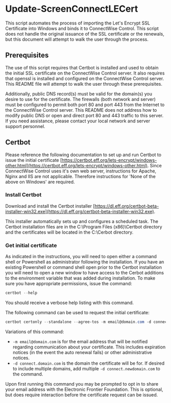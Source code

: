 # Update-ScreenConnectLECert
This script automates the process of importing the Let's Encrypt SSL Certificate into Windows and binds it to ConnectWise Control.  This script does not handle the original issuance of the SSL certificate or the renewals, but this document will attempt to walk the user through the process.

## Prerequisites
The use of this script requires that Certbot is installed and used to obtain the initial SSL certificate on the ConnectWise Control server.  It also requires that openssl is installed and configured on the ConnectWise Control server.  This README file will attempt to walk the user through these prerequisites.

Additionally, public DNS record(s) must be valid for the domain(s) you desire to use for the certificate.  The firewalls (both network and server) must be configured to permit both port 80 and port 443 from the Internet to the ConnectWise Control server.  This README does not address how to modify public DNS or open and direct port 80 and 443 traffic to this server.  If you need assistance, please contact your local network and server support personnel.

## Certbot
Please reference the following documentation to set up and run Certbot to issue the initial certificate [https://certbot.eff.org/lets-encrypt/windows-other.html](https://certbot.eff.org/lets-encrypt/windows-other.html).  Since ConnectWise Control uses it's own web server, instructions for Apache, Nginx and IIS are not applicable.  Therefore instructions for 'None of the above on Windows' are required.

### Install Certbot
Download and install the Certbot installer [https://dl.eff.org/certbot-beta-installer-win32.exe](https://dl.eff.org/certbot-beta-installer-win32.exe).

This installer automatically sets up and configures a scheduled task.  The Certbot installation files are in the C:\Program Files (x86)\Certbot directory and the certificates will be located in the C:\Cerbot directory. 

### Get initial certificate
As indicated in the instructions, you will need to open either a command shell or Powershell as administrator following the installation.  If you have an existing Powershell or command shell open prior to the Certbot installation you will need to open a new window to have access to the Cerbot additions to the environment variable that was added during installation.  To make sure you have appropriate permissions, issue the command:
```powershell
certbot --help
```
You should receive a verbose help listing with this command.

The following command can be used to request the initial certificate:
```powershell
certbot certonly --standalone --agree-tos -m email@domain.com -d connect.domain.com
```
Variations of this command:
- `-m email@domain.com` is for the email address that will be notified regarding communication about your certificate.  This includes expiration notices (in the event the auto renewal fails) or other administrative notices.
- `-d connect.domain.com` is the domain the certificate will be for.  If desired to include multiple domains, add multiple `-d connect.newdomain.com` to the command.  

Upon first running this command you may be prompted to opt in to share your email address with the Electronic Frontier Foundation.  This is optional, but does require interaction before the certificate request can be issued.
